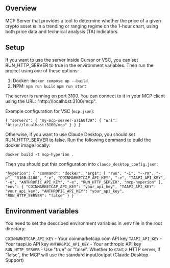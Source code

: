 
## Overview
MCP Server that provides a tool to determine whether the price of a given crypto asset is in a trending or ranging regime on the 1-hour chart, using both price data and technical analysis (TA) indicators.
## Setup

If you want to use the server inside Cursor or VSC, you can set RUN_HTTP_SERVER to true in the environment variables. Then run the project using one of these options:

1. Docker:
`docker compose up --build` 
2. NPM:
`npm run build`
`npm run start`

The server is running on port 3100. You can connect to it in your MCP client using the URL: "http://localhost:3100/mcp".

Example configuration for VSC (`mcp.json`):

`
{
	"servers": {
		"my-mcp-server-a7160f39": {
			"url": "http://localhost:3100/mcp"
		}
	}
}
`

Otherwise, if you want to use Claude Desktop, you should set RUN_HTTP_SERVER to false.
Run the following command to build the docker image locally:

`docker build -t mcp-hyperion .`

Then you should put this configuration into `claude_desktop_config.json`:

`
	"hyperion": {
		"command": "docker",
		"args": [
			"run",
			"-i",
			"--rm",
			"-p",
			"3100:3100",
			"-e",
			"COINMARKETCAP_API_KEY",
			"-e",
			"TAAPI_API_KEY",
			"-e",
			"ANTHROPIC_API_KEY",
			"-e",
			"RUN_HTTP_SERVER",
			"mcp-hyperion"
		],
		"env": {
			"COINMARKETCAP_API_KEY": "your_api_key",
			"TAAPI_API_KEY": "your_api_key",
			"ANTHROPIC_API_KEY": "your_api_key",
			"RUN_HTTP_SERVER": "false"
		}
	}
`

## Environment variables
You need to set the described environment variables in .env file in the root directory:

`COINMARKETCAP_API_KEY` - Your coinmarketcap.com API key
`TAAPI_API_KEY` - Your taapi.io API key
`ANTHROPIC_API_KEY` - Your anthropic API key
`RUN_HTTP_SERVER` - Use "true" or "false". Whether to start a HTTP server, if "false", the MCP will use the standard input/output (Claude Desktop Support)